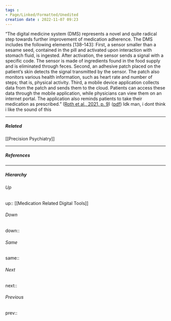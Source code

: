 ```yaml
---
tags :
- Page/Linked/Formatted/Unedited
creation date : 2022-11-07 09:23 
---
```


“The digital medicine system (DMS) represents a novel and quite radical step towards further improvement of medication adherence. The DMS includes the following elements [138–143]: First, a sensor smaller than a sesame seed, contained in the pill and activated upon interaction with stomach fluid, is ingested. After activation, the sensor sends a signal with a specific code. The sensor is made of ingredients found in the food supply and is eliminated through feces. Second, an adhesive patch placed on the patient’s skin detects the signal transmitted by the sensor. The patch also monitors various health information, such as heart rate and number of steps; that is, physical activity. Third, a mobile device application collects data from the patch and sends them to the cloud. Patients can access these data through the mobile application, while physicians can view them on an internet portal. The application also reminds patients to take their medication as prescribed.” ([Roth et al., 2021, p. 9](zotero://select/library/items/RCK2B8V9)) ([pdf](zotero://open-pdf/library/items/TLQAQA3Z?page=9&annotation=BBFRZ4WW)) Idk man, i dont think i like the sound of this

---
##### Related
[[Precision Psychiatry]]

---
##### References


---
##### Hierarchy
###### Up
up:: [[Medication Related Digital Tools]]
###### Down
down:: 
###### Same
same:: 
###### Next
next:: 
###### Previous
prev:: 